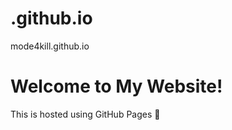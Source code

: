 # .github.io
mode4kill.github.io


<!DOCTYPE html>
<html lang="en">
<head>
  <meta charset="UTF-8" />
  <meta name="viewport" content="width=device-width, initial-scale=1.0" />
  <title>mode4kill</title>
  <link rel="stylesheet" href="style.css" />
</head>
<body>
  <h1>Welcome to My Website!</h1>
  <p>This is hosted using GitHub Pages 🚀</p>
</body>
</html>
